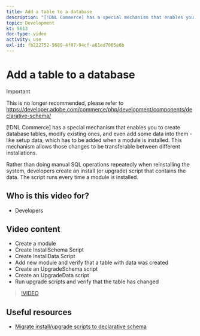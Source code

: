 ```yaml
---
title: Add a table to a database
description: "[!DNL Commerce] has a special mechanism that enables you to create database tables, modify existing ones, and even add some data into them."
topic: Development
kt: 5613
doc-type: video
activity: use
exl-id: fb222752-5689-4f87-94cf-a61ed7005e6b
---
```

# Add a table to a database

>[!IMPORTANT]
>
>This is no longer recommended, please refer to https://developer.adobe.com/commerce/php/development/components/declarative-schema/ 


[!DNL Commerce] has a special mechanism that enables you to create database tables, modify existing ones, and even add some data into them - like setup data, which has to be added when a module is installed. This mechanism allows those changes to be transferable between different installations.

Rather than doing manual SQL operations repeatedly when reinstalling the system, developers create an install (or upgrade) script that contains the data. The script runs every time a module is installed.

## Who is this video for?

- Developers

## Video content

- Create a module
- Create InstallSchema Script
- Create InstallData Script
- Add new module and verify that a table with data was created
- Create an UpgradeSchema script
- Create an UpgradeData script
- Run upgrade scripts and verify that the table has changed

>[!VIDEO](https://video.tv.adobe.com/v/35791?quality=12&learn=on)

## Useful resources

- [Migrate install/upgrade scripts to declarative schema](https://developer.adobe.com/commerce/php/development/components/declarative-schema/migration-scripts/)
